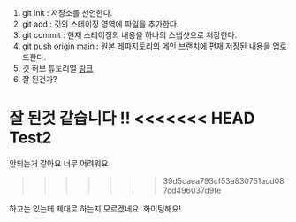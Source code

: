 1. git init : 저장소를 선언한다.
2. git add : 깃의 스테이징 영역에 파일을 추가한다.
3. git commit : 현재 스테이징의 내용을 하나의 스냅샷으로 저장한다.
4. git push origin main : 원본 레파지토리의 메인 브랜치에 편재 저장된 내용을 업로드한다.
5. 깃 허브 튜토리얼 [링크](https://github.com/KennethanCeyer/tutorial-git)
6. 잘 된건가?

잘 된것 같습니다 !!
<<<<<<< HEAD
Test2
=======

안되는거 같아요 너무 어려워요
>>>>>>> 39d5caea793cf53a830751acd087cd496037d9fe

하고는 있는데 제대로 하는지 모르겠네요. 화이팅해요!
